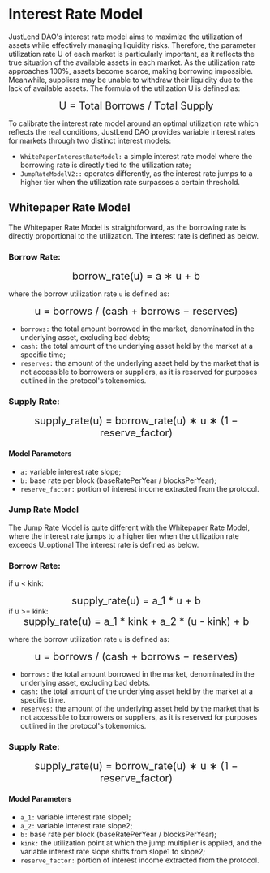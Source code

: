 # Interest Rate Model

JustLend DAO's interest rate model aims to maximize the utilization of assets while effectively managing liquidity risks. Therefore, the parameter utilization rate U of each market is particularly important, as it reflects the true situation of the available assets in each market. As the utilization rate approaches 100%, assets become scarce, making borrowing impossible.  Meanwhile, suppliers may be unable to withdraw their liquidity due to the lack of available assets. The formula of the utilization U is defined as:

<div style="text-align: center; font-size: 20px;">
    U = Total Borrows / Total Supply
</div>

To calibrate the interest rate model around an optimal utilization rate which reflects the real conditions, JustLend DAO provides variable interest rates for markets through two distinct interest models:

* `WhitePaperInterestRateModel:` a simple interest rate model where the borrowing rate is directly tied to the utilization rate;
* `JumpRateModelV2::` operates differently, as the interest rate jumps to a higher tier when the utilization rate surpasses a certain threshold.

## **Whitepaper Rate Model**
The Whitepaper Rate Model is straightforward, as the borrowing rate is directly proportional to the utilization. The interest rate is defined as below.

### **Borrow Rate:**
<div style="text-align: center; font-size: 20px;">
    borrow_rate(u) = a ∗ u + b
</div>

where the borrow utilization rate `u` is defined as:
<div style="text-align: center; font-size: 20px;">
    u = borrows / (cash + borrows − reserves)
</div>

* `borrows:` the total amount borrowed in the market, denominated in the underlying asset, excluding bad debts;
* `cash:` the total amount of the underlying asset held by the market at a specific time;
* `reserves:` the amount of the underlying asset held by the market that is not accessible to borrowers or suppliers, as it is reserved for purposes outlined in the protocol's tokenomics.

### **Supply Rate:**

<div style="text-align: center; font-size: 20px;">
    supply_rate(u) = borrow_rate(u) ∗ u ∗ (1 − reserve_factor)
</div>

#### **Model Parameters**
* `a:` variable interest rate slope;
* `b:` base rate per block (baseRatePerYear / blocksPerYear);
* `reserve_factor:` portion of interest income extracted from the protocol.


### **Jump Rate Model**
The Jump Rate Model is quite different with the Whitepaper Rate Model, where the interest rate jumps to a higher tier when the utilization rate exceeds U_optional
The interest rate is defined as below.

### **Borrow Rate:**

if u < kink:
<div style="text-align: center; font-size: 20px;">
    supply_rate(u) = a_1 * u + b
</div>
if u >= kink:
<div style="text-align: center; font-size: 20px;">
    supply_rate(u) = a_1 * kink + a_2 * (u - kink) + b
</div>

where the borrow utilization rate `u` is defined as:
<div style="text-align: center; font-size: 20px;">
    u = borrows / (cash + borrows − reserves)
</div>

* `borrows:` the total amount borrowed in the market, denominated in the underlying asset, excluding bad debts.
* `cash:` the total amount of the underlying asset held by the market at a specific time.
* `reserves:` the amount of the underlying asset held by the market that is not accessible to borrowers or suppliers, as it is reserved for purposes outlined in the protocol's tokenomics.

### **Supply Rate:**

<div style="text-align: center; font-size: 20px;">
    supply_rate(u) = borrow_rate(u) ∗ u ∗ (1 − reserve_factor)
</div>

#### **Model Parameters**
* `a_1:` variable interest rate slope1;
* `a_2:` variable interest rate slope2;
* `b:` base rate per block (baseRatePerYear / blocksPerYear);
* `kink:` the utilization point at which the jump multiplier is applied, and the variable interest rate slope shifts from slope1 to slope2;
* `reserve_factor:` portion of interest income extracted from the protocol.

